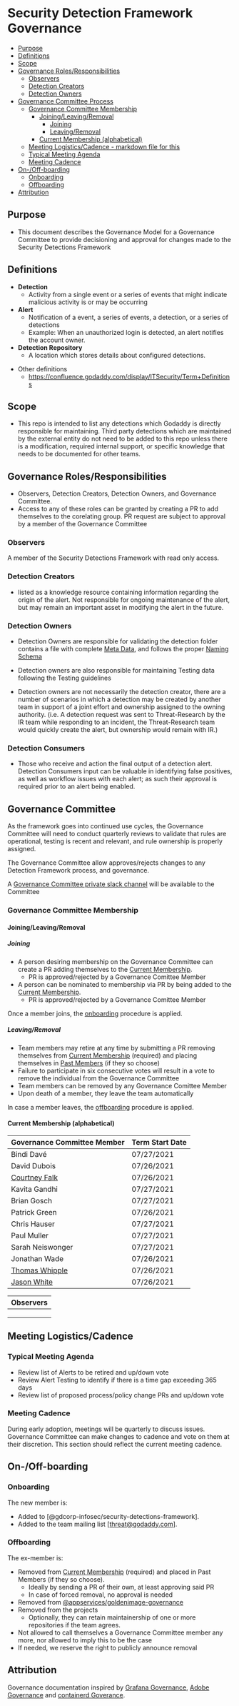 # Security Detection Framework Governance

* [Purpose](#purpose)
* [Definitions](#definitions)
* [Scope](#scope)
* [Governance Roles/Responsibilities](#governance-rolesresponsibilities)
  * [Observers](#observers)
  * [Detection Creators](#detection-creators)
  * [Detection Owners](#detection-owners)
* [Governance Committee Process](#governance-committee)
  * [Governance Committee Membership](#governance-committee-membership)
    * [Joining/Leaving/Removal](#joiningleavingremoval)
      * [Joining](#joining)
      * [Leaving/Removal](#leavingremoval)
    * [Current Membership (alphabetical)](#current-membership-alphabetical)
  * [Meeting Logistics/Cadence \- markdown file for this](#meeting-logisticscadence---markdown-file-for-this)
  * [Typical Meeting Agenda](#typical-meeting-agenda)
  * [Meeting Cadence](#meeting-cadence)
* [On\-/Off\-boarding](#on-off-boarding)
  * [Onboarding](#onboarding)
  * [Offboarding](#offboarding)
* [Attribution](#attribution)

## Purpose

* This document describes the Governance Model for a Governance Committee to provide decisioning and approval for changes
made to the Security Detections Framework

## Definitions

- **Detection**
  - Activity from a single event or a series of events that might indicate malicious activity is or may be occurring
- **Alert**
  - Notification of a event, a series of events, a detection, or a series of detections
  - Example: When an unauthorized login is detected, an alert notifies the account owner.
- **Detection Repository**
  - A location which stores details about configured detections.
* Other definitions 
  * https://confluence.godaddy.com/display/ITSecurity/Term+Definitions

## Scope

* This repo is intended to list any detections which Godaddy is directly responsible for maintaining. Third party detections which are maintained by the external entity do not need to be added to this repo unless there is a modification, required internal support, or specific knowledge that needs to be documented for other teams. 


## Governance Roles/Responsibilities

* Observers, Detection Creators, Detection Owners, and Governance Committee. 
* Access to any of these roles can be granted by creating a PR to add themselves to the corelating group. PR request are subject to approval by a member of the Governance Committee

### Observers

A member of the Security Detections Framework with read only access. 

### Detection Creators
* listed as a knowledge resource containing information regarding the origin of the alert. Not responsible for ongoing maintenance of the alert, but may remain an important asset in modifying the alert in the future.

### Detection Owners

* Detection Owners are responsible for validating the detection folder contains a file with complete [Meta Data](https://github.com/gdcorp-infosec/security-detections-framework/tree/main/alerts/detections#metadata), and follows the proper [Naming Schema](https://github.com/gdcorp-infosec/security-detections-framework/tree/main/alerts/detections#naming)

* Detection owners are also responsible for maintaining Testing data following the Testing guidelines

* Detection owners are not necessarily the detection creator, there are a number of scenarios in which a detection may be created by another team in support of a joint effort and ownership assigned to the owning authority.  (i.e. A detection request was sent to Threat-Research by the IR team while responding to an incident, the Threat-Research team would quickly create the alert, but ownership would remain with IR.)

### Detection Consumers

* Those who receive and action the final output of a detection alert. Detection Consumers input can be valuable in identifying false positives, as well as workflow issues with each alert; as such their approval is required prior to an alert being enabled.

## Governance Committee

As the framework goes into continued use cycles, the Governance Committee will need to conduct quarterly reviews to validate that rules are operational, testing is recent and relevant, and rule ownership is properly assigned.

The Governance Committee allow approves/rejects changes to any Detection Framework process, and governance.

A [Governance Committee private slack channel] will be available to the Committee

### Governance Committee Membership

#### Joining/Leaving/Removal

##### Joining

* A person desiring membership on the Governance Committee can create a PR adding themselves to the
  [Current Membership](#current-membership-alphabetical).
  * PR is approved/rejected by a Governance Comittee Member
* A person can be nominated to membership via PR by being added to
  the [Current Membership](#current-membership-alphabetical).
  * PR is approved/rejected by a Governance Comittee Member

Once a member joins, the [onboarding](#onboarding) procedure is applied.

##### Leaving/Removal

* Team members may retire at any time by submitting a PR removing themselves
  from [Current Membership](#current-membership-alphabetical) (required) and placing themselves
  in [Past Members](#past-members) (if they so choose)
* Failure to participate in six consecutive votes will result in a vote to remove the individual from the Governance
  Committee
* Team members can be removed by any Governance Comittee Member
* Upon death of a member, they leave the team automatically

In case a member leaves, the [offboarding](#offboarding) procedure is applied.

#### Current Membership (alphabetical)

| Governance Committee Member | Term Start Date |
| :-------------------------- | :-------------- |
| Bindi Davé     | 07/27/2021     | 
| David Dubois   | 07/26/2021     |  
| [Courtney Falk](https://github.com/cfalk-godaddy) | 07/26/2021     |  
| Kavita Gandhi  | 07/27/2021 |
| Brian Gosch    |  07/27/2021 |
| Patrick Green  | 07/26/2021     |  
| Chris Hauser   |07/27/2021 |  
| Paul Muller    | 07/27/2021 |
| Sarah Neiswonger| 07/27/2021 |
| Jonathan Wade  | 07/26/2021     |  
| [Thomas Whipple](https://github.com/twhipple1-godaddy)    | 07/26/2021     |  
| [Jason White](https://github.com/jwhite-godaddy)          | 07/26/2021     | 



| Observers                   |
| :-------------------------- |
| |
| |
| |


## Meeting Logistics/Cadence


### Typical Meeting Agenda

* Review list of Alerts to be retired and up/down vote
* Review Alert Testing to identify if there is a time gap exceeding 365 days
* Review list of proposed process/policy change PRs and up/down vote

### Meeting Cadence

During early adoption, meetings will be quarterly to discuss issues. Governance Committee can make changes to cadence and
vote on them at their discretion. This section should reflect the current meeting cadence.


## On-/Off-boarding

### Onboarding

The new member is:

* Added to [@gdcorp-infosec/security-detections-framework].
* Added to the team mailing list [threat@godaddy.com].


### Offboarding

The ex-member is:

* Removed from [Current Membership](#current-membership-alphabetical) (required) and placed
  in Past Members (if they so choose).
  * Ideally by sending a PR of their own, at least approving said PR
  * In case of forced removal, no approval is needed
* Removed from [@appservices/goldenimage-governance]
* Removed from the projects
  * Optionally, they can retain maintainership of one or more repositories if the team agrees.
* Not allowed to call themselves a Governance Committee member any more, nor allowed to imply this to be the case
* If needed, we reserve the right to publicly announce removal


## Attribution

Governance documentation inspired by [Grafana Governance](https://grafana.com/docs/loki/latest/community/governance/),
[Adobe Governance](https://github.com/adobe/open-development-template/blob/master/Governance.md)
and [containerd Goverance](https://github.com/containerd/project/blob/master/GOVERNANCE.md).

[Tier 1]: golden_container_contribution#image-tiers
[Cloud-Automation]: https://github.secureserver.net/orgs/appservices/teams/cloud-automation
[@appservices/goldenimage-governance]: https://github.secureserver.net/orgs/appservices/teams/goldenimage-governance
[golden_containers]: https://godaddy.slack.com/archives/CLE1RE39C
[Image Tiers]: ./golden_container_contribution.md#image-tiers
[Governance Committee private slack channel]: https://godaddy.slack.com/archives/G01PJG2FW11
[EOL'd by upstream on 01 May 2021]: https://endoflife.date/alpine
[EOL'd by upstream on 01 June 2021]: https://github.com/nodejs/Release
